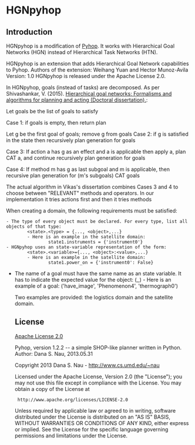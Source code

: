 # HGNpyhop

## Introduction

HGNpyhop is a modification of [Pyhop](https://bitbucket.org/dananau/pyhop/). It works with Hierarchical Goal Networks (HGN) instead of Hierarchical Task Networks (HTN).

HGNpyhop is an extension that adds Hierarchical Goal Network capabilities to Pyhop.
Authors of the extension: Weihang Yuan and Hector Munoz-Avila
Version: 1.0
HGNpyhop is released under the Apache License 2.0.

In HGNpyhop, goals (instead of tasks) are decomposed. As per Shivashankar, V. (2015). [Hierarchical goal networks: Formalisms and algorithms for planning and acting (Doctoral dissertation).](https://drum.lib.umd.edu/bitstream/handle/1903/16698/Shivashankar_umd_0117E_16202.pdf):

Let goals be the list of goals to satisfy

Case 1: if goals is empty, then return plan

Let g be the first goal of goals; remove g from goals
Case 2: if g is satisfied in the state then recursively plan generation
          for goals
          
Case 3: If action a has g as an effect and a is applicable then apply a,
        plan CAT a, and continue recursively plan generation for goals
        
Case 4: If method m has g as last subgoal and m is applicable, then
        recursive plan generation for (m's subgoals) CAT goals
        
The actual algorithm in Vikas's dissertation combines Cases 3 and 4 to choose between
"RELEVANT" methods and operators. In our implementation it tries actions first
and then it tries methods

When creating a domain, the following requirements must be satisfied:

    - The type of every object must be declared. For every type, list all objects of that type:
            <state>.<type> = {..., <object>,...}
            - Here is an example in the satellite domain:
                    state1.instruments = {'instrument0'}
    - HGNpyhop uses an state-variable representation of the form:
            <state>.<variable>={..., <object>:<value>,...}
            - Here is an example in the satellite domain:
                    state1.power_on = {'instrument0': False}
- The name of a goal must have the same name as an state variable. It has to indicate the expected value for the object:
            (<variable>,<object>,<value>)
             - Here is an example of a goal:
                ('have_image', 'Phenomenon4', 'thermograph0')

Two examples are provided: the logistics domain and the satellite domain.

## License

[Apache License 2.0](https://github.com/ospur/hgn-pyhop/blob/master/LICENSE)

Pyhop, version 1.2.2 -- a simple SHOP-like planner written in Python.
Author: Dana S. Nau, 2013.05.31

Copyright 2013 Dana S. Nau - http://www.cs.umd.edu/~nau

   Licensed under the Apache License, Version 2.0 (the "License");
   you may not use this file except in compliance with the License.
   You may obtain a copy of the License at

     http://www.apache.org/licenses/LICENSE-2.0

   Unless required by applicable law or agreed to in writing, software
   distributed under the License is distributed on an "AS IS" BASIS,
   WITHOUT WARRANTIES OR CONDITIONS OF ANY KIND, either express or implied.
   See the License for the specific language governing permissions and
   limitations under the License.

